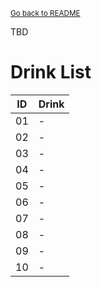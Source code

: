 <sub>[Go back to README](../../../README_en.md)</sub>

TBD

# Drink List

| ID | Drink |
| --- | --- |
| 01 | - |
| 02 | - |
| 03 | - |
| 04 | - |
| 05 | - |
| 06 | - |
| 07 | - |
| 08 | - |
| 09 | - |
| 10 | - |
